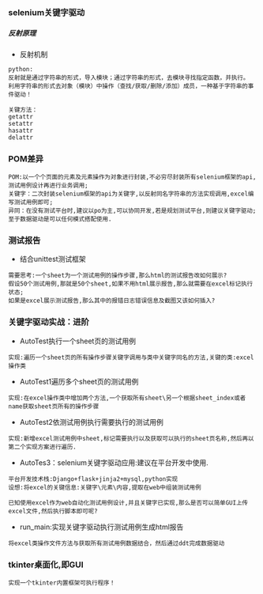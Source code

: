 ### selenium关键字驱动
##### 反射原理
- 反射机制
```
python:
反射就是通过字符串的形式，导入模块；通过字符串的形式，去模块寻找指定函数，并执行。
利用字符串的形式去对象（模块）中操作（查找/获取/删除/添加）成员，一种基于字符串的事件驱动！

关键方法：
getattr
setattr
hasattr
delattr
```
### POM差异
```
POM:以一个个页面的元素及元素操作为对象进行封装,不必穷尽封装所有selenium框架的api,测试用例设计再进行业务调用;
关键字：二次封装selenium框架的api为关键字,以反射同名字符串的方法实现调用,excel编写测试用例即可;
异同：在没有测试平台时,建议以po为主,可以协同开发,若是规划测试平台,则建议关键字驱动;至于数据驱动是可以任何模式搭配使用.
```

### 测试报告
- 结合unittest测试框架
```
需要思考:一个sheet为一个测试用例的操作步骤,那么html的测试报告改如何展示?
假设50个测试用例,那就是50个sheet,如果不用html展示报告,那么就需要在excel标记执行状态;
如果是excel展示测试报告,那么其中的报错日志错误信息及截图又该如何插入?
```

### 关键字驱动实战：进阶
- AutoTest执行一个sheet页的测试用例
```
实现:遍历一个sheet页的所有操作步骤关键字调用与类中关键字同名的方法,关键的类:excel操作类
```
- AutoTest1遍历多个sheet页的测试用例
```
实现:在excel操作类中增加两个方法,一个获取所有sheet\另一个根据sheet_index或者name获取sheet页所有的操作步骤
```
- AutoTest2依测试用例执行需要执行的测试用例
```
实现:新增excel测试用例中sheet,标记需要执行以及获取可以执行的sheet页名称,然后再以第二个实现方案进行遍历.
```
- AutoTes3：selenium关键字驱动应用:建议在平台开发中使用.
```
平台开发技术栈:Django+flask+jinja2+mysql,python实现
设想:将excel的关键信息:关键字\元素\内容,提取在web中组装测试用例

已知使用excel作为web自动化测试用例设计,并且关键字已实现,那么是否可以简单GUI上传excel文件,然后执行脚本即可呢?

```
- run_main:实现关键字驱动执行测试用例生成html报告
```
将excel类操作文件方法与获取所有测试用例数据结合，然后通过ddt完成数据驱动
```
### tkinter桌面化,即GUI
```
实现一个tkinter内置框架可执行程序！
```